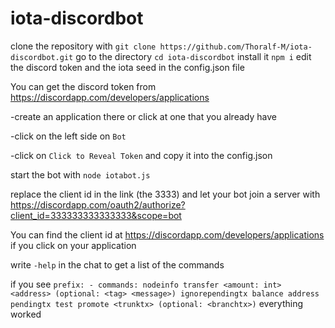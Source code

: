 # iota-discordbot

clone the repository with `git clone https://github.com/Thoralf-M/iota-discordbot.git`
go to the directory `cd iota-discordbot`
install it `npm i`
edit the discord token and the iota seed in the config.json file

You can get the discord token from https://discordapp.com/developers/applications

-create an application there or click at one that you already have

-click on the left side on `Bot`

-click on `Click to Reveal Token` and copy it into the config.json

start the bot with `node iotabot.js`

replace the client id in the link (the 3333) and let your bot join a server with https://discordapp.com/oauth2/authorize?client_id=333333333333333&scope=bot

You can find the client id at https://discordapp.com/developers/applications if you click on your application

write `-help` in the chat to get a list of the commands

if you see `prefix: - commands:
nodeinfo
transfer <amount: int> <address> (optional: <tag> <message>)
ignorependingtx
balance
address
pendingtx
test
promote <trunktx> (optional: <branchtx>)`
everything worked
